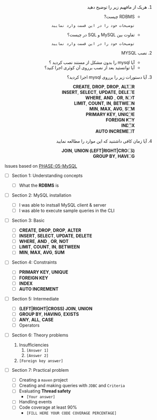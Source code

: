 
<div dir="rtl" align="justify">

1. هریک از مافهیم زیر را توضیح دهید 
    - RDBMS چیست?

      `توضیحات خود را در این قسمت وارد نمایید`
    - تفاوت بین MySQL و SQL در چیست؟

      `توضیحات خود را در این قسمت وارد نمایید`

1. نصب MYSQL 
    - آیا mysql را بدون مشکل از مستند نصب کردید ؟
    - آیا توانستید بعد از نصب برروی آن کوئری اجرا کنید؟

1. آیا دستورات زیر را برروی mysql اجرا کردید؟
    - [ ] **CREATE**, **DROP**, **DROP**, **ALTER**
    - [ ] **INSERT**, **SELECT**, **UPDATE**, **DELETE**
    - [ ] **WHERE**, **AND** , **OR**, **NOT**
    - [ ] **LIMIT**, **COUNT**, **IN**, **BETWEEN**
    - [ ] **MIN**, **MAX**, **AVG**, **SUM**
    - [ ] **PRIMARY KEY**, **UNIQUE**
    - [ ] **FOREIGN KEY**
    - [ ] **INDEX**
    - [ ] **AUTO INCREMENT**

1. آیا زمان کافی داشتنید که این موارد را مطالعه نمایید
    - [ ] **(LEFT|RIGHT|CROSS) JOIN**, **UNION**
    - [ ] **GROUP BY**, **HAVING**

</div>

Issues based on [PHASE-05-MySQL](05-MySQL.md)


- [ ] Section 1: Understanding concepts
    - [ ] What the **RDBMS** is

- [ ] Section 2: MySQL installation
  - [ ] I was able to instsall MySQL client & server
  - [ ] I was able to execute sample queries in the CLI

- [ ] Section 3: Basic
    - [ ] **CREATE**, **DROP**, **DROP**, **ALTER**
    - [ ] **INSERT**, **SELECT**, **UPDATE**, **DELETE**
    - [ ] **WHERE**, **AND** , **OR**, **NOT**
    - [ ] **LIMIT**, **COUNT**, **IN**, **BETWEEN**
    - [ ] **MIN**, **MAX**, **AVG**, **SUM**
 
- [ ] Section 4: Constraints
    - [ ] **PRIMARY KEY**, **UNIQUE**
    - [ ] **FOREIGN KEY**
    - [ ] **INDEX**
    - [ ] **AUTO INCREMENT**

- [ ] Section 5: Intermediate
  - [ ] **(LEFT|RIGHT|CROSS) JOIN**, **UNION**
  - [ ] **GROUP BY**, **HAVING**, **EXISTS**
  - [ ] **ANY**, **ALL**, **CASE**
  - [ ] Operators

- [ ] Section 6: Theory problems
  1. Insufficiencies
     1. `[Answer 1]`
     2. `[Answer 2]`
  2. `[Foreign key answer]`


- [ ] Section 7: Practical problem
    - [ ] Creating a `maven` project
    - [ ] Creating and making queries with `JDBC` and `Criteria`
    - [ ] Evaluating **Thread safety**
      - `[Your answer]`
    - [ ] Handling events
    - [ ] Code coverage at least 90%
        - `[FILL HERE YOUR CODE COVERAGE PERCENTAGE]`


